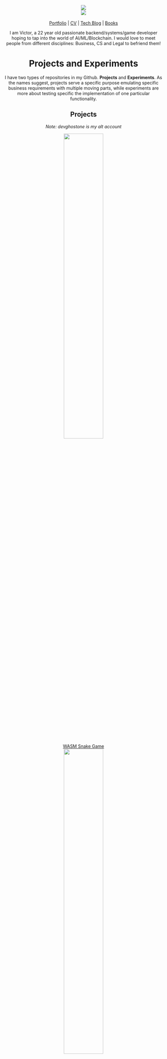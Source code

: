 
<p align="center">
  <img src="https://github-readme-stats.vercel.app/api?username=DreamerChaserHAH&show_icons=true&theme=material-palenight"></img>
  <br>
  <a href="https://wakatime.com/@6643be8b-bff8-43c4-b777-b3e0fcce3a75">
    <img src="https://wakatime.com/badge/user/6643be8b-bff8-43c4-b777-b3e0fcce3a75.svg"></img>
  </a>
  <br/>
  <br>
  <a href="https://htetaung.com">Portfolio</a> |
  <a href="https://cv.htetaung.com">CV</a> |
  <a href="https://victorevolves.substack.com">Tech Blog</a> |
  <a href="https://books.htetaung.com">Books</a>
  <br>
</p>


<p align="center">
  I am Victor, a 22 year old passionate backend/systems/game developer hoping to tap into the world of AI/ML/Blockchain. I would love to meet people from different disciplines: Business, CS and Legal to befriend them!
</p>

<h1 align="center">Projects and Experiments</h1>
<p align="center">I have two types of repositories in my Github. <b>Projects</b> and <b>Experiments</b>. As the names suggest, projects serve a specific purpose emulating specific business requirements with multiple moving parts, while experiments are more about testing specific the implementation of one particular functionality.</p>
<h2 align="center">Projects</h2>
<p align="center">
  <i align="center">Note: devghostone is my alt account</i>
</p>

<div align="center">
    <img src="https://github.com/user-attachments/assets/55c77568-d07d-4be1-8c00-9cf297da9490" width="50%"/>
    <br>
    <a href="https://github.com/devghostone/snake-game">
      WASM Snake Game
    </a>
</div>

<div align="center">
    <img src="https://github.com/user-attachments/assets/112a6768-d06b-405b-9238-ead74cf9627d" width="50%"/>
    <br>
    <a href="https://github.com/DreamerChaserHAH/htetaung.com">
      Portfolio Website
    </a>
</div>

<div align="center">
    <img src="https://github.com/user-attachments/assets/3ff5eb70-2acb-4956-ae0e-527fc522c160" width="50%"/>
    <br>
    <a href="https://github.com/YumeVote">
      YumeVote (Devmatch Hackathon Government Track 1st Prize Project)
    </a>
</div>

<div align="center">
    <img src="https://github.com/user-attachments/assets/9f73f293-ec38-43c0-8e12-de8954a3422b" width="50%"/>
    <br>
    <a href="https://github.com/yumerts">
      YumeRTS (ETHGlobal Bangkok Bounty Winning Project)
    </a>
</div>


<h2 align="center">Experiments</h2>
<p align="center">Some notable experiments that I have done 👀</p>
<table align="center">
  <tr>
    <td>
      <a href="https://github.com/DreamerChaserHAH/gpu-conway-game-of-life">
        <img src="https://github-readme-stats.vercel.app/api/pin/?username=DreamerChaserHAH&repo=gpu-conway-game-of-life&theme=material-palenight"/>
      </a>
    </td>
    <td>
      <a href="https://github.com/DreamerChaserHAH/langchain-action-model-experiment">
        <img src="https://github-readme-stats.vercel.app/api/pin/?username=DreamerChaserHAH&repo=langchain-action-model-experiment&theme=material-palenight"/>
      </a>
    </td>
  </tr>
  <tr>
      <td>
      <a href="https://github.com/DreamerChaserHAH/solana-data-account-experiment">
        <img src="https://github-readme-stats.vercel.app/api/pin/?username=DreamerChaserHAH&repo=solana-data-account-experiment&theme=material-palenight"/>
      </a>
    </td>
    <td>
      <a href="https://github.com/DreamerChaserHAH/simple-edit">
        <img src="https://github-readme-stats.vercel.app/api/pin/?username=DreamerChaserHAH&repo=simple-edit&theme=material-palenight"/>
      </a>
    </td>
  </tr>
  <tr>
    <td>
      <a href="https://github.com/DreamerChaserHAH/python-is-even-neural-network-classifier-experiment">
        <img src="https://github-readme-stats.vercel.app/api/pin/?username=DreamerChaserHAH&repo=python-is-even-neural-network-classifier-experiment&theme=material-palenight"/>
      </a>
    </td>
      <td>
      <a href="https://github.com/DreamerChaserHAH/arbitrum-cross-contract-communication-experiment">
        <img src="https://github-readme-stats.vercel.app/api/pin/?username=DreamerChaserHAH&repo=arbitrum-cross-contract-communication-experiment&theme=material-palenight"/>
      </a>
    </td>
  </tr>
  <tr>
    <td>
      <a href="https://github.com/DreamerChaserHAH/privy-arbitrum-push-experiment">
        <img src="https://github-readme-stats.vercel.app/api/pin/?username=DreamerChaserHAH&repo=privy-arbitrum-push-experiment&theme=material-palenight"/>
      </a>
    </td>
  </tr>
</table>

<p align="center">
  Are you looking for somebody to take care of your freelance work? Look no further as you can contact me via <a href="https://contra.com/dreamerethan?utm_campaign=social_sharing&utm_medium=independent_share&utm_source=copy_link">Contra</a>.
</p>

<h2 align="center">Certifications</h2>
<p align="center">
  <a href="https://www.credly.com/badges/58b9a9c0-3719-4411-96d9-6df226df43ea/public_url">
    <img src="https://images.credly.com/images/44994cda-b5b0-44cb-9a6d-d29b57163073/image.png" width="75" height="75"/>
  </a>
</p>

<p align="center">
  <a href="https://www.linkedin.com/in/victorevolves/">
    Linkedin
  </a> | 
  <a href="https://x.com/victorevolves">
    X (Twitter)
  </a> |
  <a href="contact@htetaung.com">
    Email
  </a>
</p>
